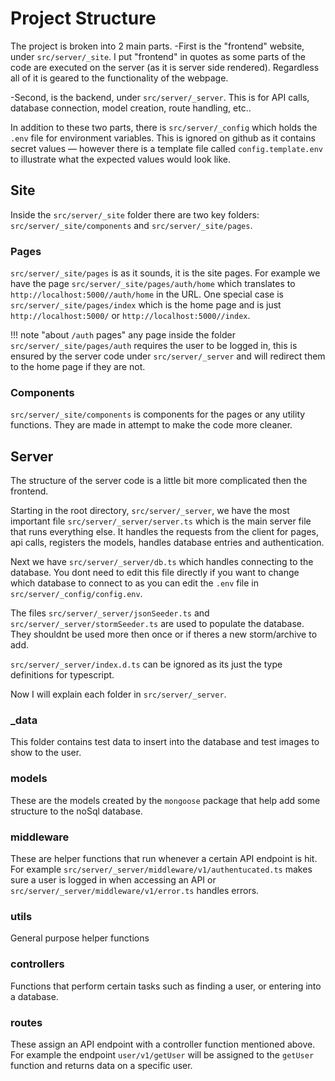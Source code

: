 # Project Structure

The project is broken into 2 main parts.
-First is the "frontend" website, under `src/server/_site`. I put "frontend"
in quotes as some parts of the code are executed on the server
(as it is server side rendered). Regardless all of it is geared to the
functionality of the webpage.

-Second, is the backend, under `src/server/_server`. This is for API calls,
database connection, model creation, route handling, etc..

In addition to these two parts, there is `src/server/_config` which holds the
`.env` file for environment variables. This is ignored on github as it contains
secret values — however there is a template file called `config.template.env`
to illustrate what the expected values would look like.

## Site

Inside the `src/server/_site` folder there are two key folders:
 `src/server/_site/components` and `src/server/_site/pages`.

### Pages

`src/server/_site/pages` is as it sounds, it is the site pages. For example we
have the page `src/server/_site/pages/auth/home` which translates to
`http://localhost:5000//auth/home` in the URL. One special case is
`src/server/_site/pages/index` which is the home page and is just
`http://localhost:5000/` or `http://localhost:5000//index`.

!!! note "about `/auth` pages"
    any page inside the folder `src/server/_site/pages/auth` requires the user
    to be logged in, this is ensured by the server code under
    `src/server/_server` and will redirect them to the home page if they are not.

### Components

`src/server/_site/components` is components for the pages or any utility functions. They are made in attempt to make the code more cleaner.

## Server

The structure of the server code is a little bit more complicated then the frontend.

Starting in the root directory, `src/server/_server`, we have the most important file `src/server/_server/server.ts` which is the main server file that runs everything else. It handles the requests from the client for pages, api calls, registers the models, handles database entries and authentication.

Next we have `src/server/_server/db.ts` which handles connecting to the database. You dont need to edit this file directly if you want to change which database to connect to as you can edit the `.env` file in `src/server/_config/config.env`.

The files `src/server/_server/jsonSeeder.ts` and `src/server/_server/stormSeeder.ts` are used to populate the database. They shouldnt be used more then once or if theres a new storm/archive to add.

`src/server/_server/index.d.ts` can be ignored as its just the type definitions for typescript.

Now I will explain each folder in `src/server/_server`.

### _data

This folder contains test data to insert into the database and test images to show to the user.

### models

These are the models created by the `mongoose` package that help add some structure to the noSql database.

### middleware

These are helper functions that run whenever a certain API endpoint is hit. For example `src/server/_server/middleware/v1/authentucated.ts` makes sure a user is logged in when accessing an API or `src/server/_server/middleware/v1/error.ts` handles errors.

### utils

General purpose helper functions

### controllers

Functions that perform certain tasks such as finding a user, or entering into a database.

### routes

These assign an API endpoint with a controller function mentioned above. For example the endpoint `user/v1/getUser` will be assigned to the `getUser` function and returns data on a specific user.
